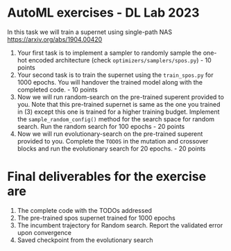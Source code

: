 # AutoML exercises  - DL Lab 2023
In this task we will train a supernet using single-path NAS https://arxiv.org/abs/1904.00420
1. Your first task is to implement a sampler to randomly sample the one-hot encoded architecture (check ```optimizers/samplers/spos.py```) - 10 points
2. Your second task is to train the supernet using the ```train_spos.py``` for 1000 epochs. You will handover the trained model along with the completed code. - 10 points
3. Now we will run random-search on the pre-trained superent provided to you. Note that this pre-trained supernet is same as the one you trained in (3) except this one is trained for a higher training budget. Implement the 
```sample_random_config()``` method for the search space for random search. Run the random search for 100 epochs - 20 points
4. Now we will run evolutionary-search on the pre-trained superent provided to you. Complete the ```TODOS``` in the mutation and crossover blocks and run the evolutionary search for 20 epochs. - 20 points

# Final deliverables for the exercise are 
1. The complete code with the TODOs addressed
2. The pre-trained spos supernet trained for 1000 epochs
3. The incumbent trajectory for Random search. Report the validated error upon convergence
4. Saved checkpoint from the evolutionary search